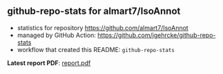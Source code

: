 ## github-repo-stats for almart7/IsoAnnot

- statistics for repository https://github.com/almart7/IsoAnnot
- managed by GitHub Action: https://github.com/jgehrcke/github-repo-stats
- workflow that created this README: `github-repo-stats`

**Latest report PDF**: [report.pdf](https://github.com/almart7/IsoAnnot/raw/github-repo-stats/almart7/IsoAnnot/latest-report/report.pdf)

